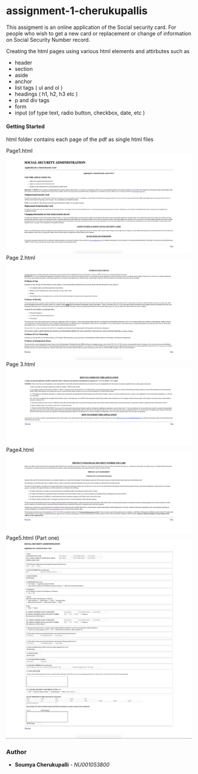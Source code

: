 # assignment-1-cherukupallis 

This assigment is an online application of the Social security card. For people who wish to get a new card or replacement or change of information on Social Security Number record.

Creating the html pages using various html elements and attirbutes such as 
* header
* section
* aside 
* anchor 
* list tags ( ul and ol )
* headings ( h1, h2, h3 etc )
* p and div tags 
* form 
* input (of type text, radio button, checkbox, date, etc )

#### Getting Started

html folder contains each page of the pdf as single html files 

Page1.html
![Image of Page1](./images/Page1.png)
Page 2.html
![Image of Page2](./images/Page2.png)
Page 3.html
![Image of Page3](./images/Page3.png)
Page4.html
![Image of Page4](./images/Page4.png)
Page5.html (Part one)
![Image of Page5.1](./images/Page5.1.png)
![Image of Page5.2](./images/Page5.2.png)


### Author
* **Soumya Cherukupalli** - *NU001053800*  
